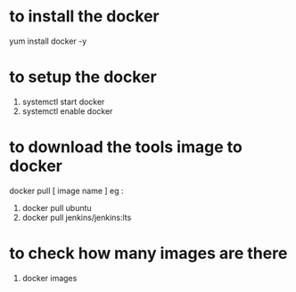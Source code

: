 # to install the docker 
yum install docker -y

# to setup the docker 

1) systemctl start docker
2) systemctl enable docker

# to download the tools image to docker 

docker pull [ image name ]
eg : 
1) docker pull ubuntu
2) docker pull jenkins/jenkins:lts

# to check how many images are there
1) docker images


